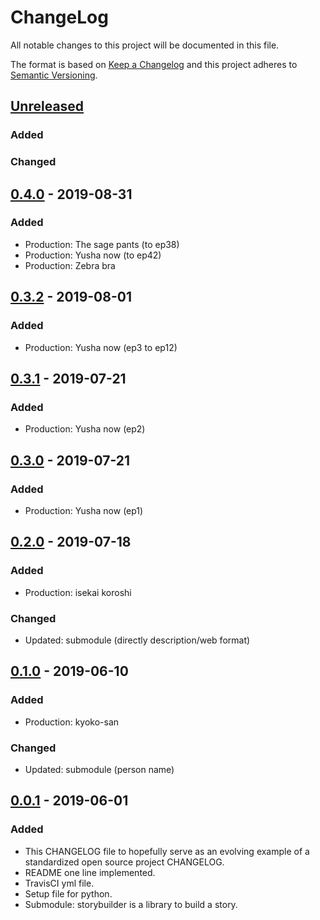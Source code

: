 # ChangeLog
All notable changes to this project will be documented in this file.

The format is based on [Keep a Changelog](http://keepachangelog.com/en/1.0.0/)
and this project adheres to [Semantic Versioning](http://semver.org/spec/v2.0.0.html).

## [Unreleased]
### Added
### Changed

## [0.4.0] - 2019-08-31
### Added
- Production: The sage pants (to ep38)
- Production: Yusha now (to ep42)
- Production: Zebra bra

## [0.3.2] - 2019-08-01
### Added
- Production: Yusha now (ep3 to ep12)

## [0.3.1] - 2019-07-21
### Added
- Production: Yusha now (ep2)

## [0.3.0] - 2019-07-21
### Added
- Production: Yusha now (ep1)

## [0.2.0] - 2019-07-18
### Added
- Production: isekai koroshi
### Changed
- Updated: submodule (directly description/web format)

## [0.1.0] - 2019-06-10
### Added
- Production: kyoko-san
### Changed
- Updated: submodule (person name)

## [0.0.1] - 2019-06-01
### Added
- This CHANGELOG file to hopefully serve as an evolving example of a standardized open source project CHANGELOG.
- README one line implemented.
- TravisCI yml file.
- Setup file for python.
- Submodule: storybuilder is a library to build a story.

[Unreleased]: https://github.com/nagisc007/prj_estar/compare/v0.4.0...HEAD
[0.4.0]: https://github.com/nagisc007/prj_estar/releases/v0.4.0
[0.3.2]: https://github.com/nagisc007/prj_estar/releases/v0.3.2
[0.3.1]: https://github.com/nagisc007/prj_estar/releases/v0.3.1
[0.3.0]: https://github.com/nagisc007/prj_estar/releases/v0.3.0
[0.2.0]: https://github.com/nagisc007/prj_estar/releases/v0.2.0
[0.1.0]: https://github.com/nagisc007/prj_estar/releases/v0.1.0
[0.0.1]: https://github.com/nagisc007/prj_estar/releases/v0.0.1
